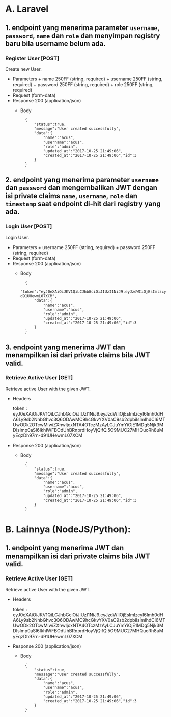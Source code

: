 # A. Laravel
## 1. endpoint yang menerima parameter `username`, `password`, `name` dan `role` dan menyimpan registry baru bila username belum ada.

### Register User [POST]
Create new User.

+ Parameters
        + name 250FF (string, required)
        + username 250FF (string, required)
        + password 250FF (string, required)
        + role 250FF (string, required)
+ Request  (form-data)
+ Response 200 (application/json)
    + Body

            {
                "status":true,
                "message":"User created successfully",
                "data":{
                    "name":"acus",
                    "username":"acus",
                    "role":"admin",
                    "updated_at":"2017-10-25 21:49:06",
                    "created_at":"2017-10-25 21:49:06","id":3
                }
            }

## 2. endpoint yang menerima parameter `username` dan `password` dan mengembalikan JWT dengan isi private claims `name`, `username`, `role` dan `timestamp` saat endpoint di-hit dari registry yang ada.
### Login User [POST]
Login User.

+ Parameters
        + username 250FF (string, required)
        + password 250FF (string, required)
+ Request  (form-data)
+ Response 200 (application/json)
    + Body

            {
                "token":"eyJ0eXAiOiJKV1QiLCJhbGciOiJIUzI1NiJ9.eyJzdWIiOjEsImlzcyI6Imh0dHA6Ly9sb2NhbGhvc3Q6ODAwMC9hcGkvYXV0aC9sb2dpbiIsImlhdCI6MTUwODk2OTcwMiwiZXhwIjoxNTA4OTczMzAyLCJuYmYiOjE1MDg5Njk3MDIsImp0aSI6IkhIWFBOdUhBRnprdHoyVjQifQ.5O9MUC27MHQuoRh8uMyEqzDh97rn-d91UHewmL07XCM",
                "data":{
                    "name":"acus",
                    "username":"acus",
                    "role":"admin",
                    "updated_at":"2017-10-25 21:49:06",
                    "created_at":"2017-10-25 21:49:06","id":3
                }
            }

## 3. endpoint yang menerima JWT dan menampilkan isi dari private claims bila JWT valid.

### Retrieve Active User [GET]
Retrieve active User with the given JWT.
+ Headers
    
    token : eyJ0eXAiOiJKV1QiLCJhbGciOiJIUzI1NiJ9.eyJzdWIiOjEsImlzcyI6Imh0dHA6Ly9sb2NhbGhvc3Q6ODAwMC9hcGkvYXV0aC9sb2dpbiIsImlhdCI6MTUwODk2OTcwMiwiZXhwIjoxNTA4OTczMzAyLCJuYmYiOjE1MDg5Njk3MDIsImp0aSI6IkhIWFBOdUhBRnprdHoyVjQifQ.5O9MUC27MHQuoRh8uMyEqzDh97rn-d91UHewmL07XCM
    
    
+ Response 200 (application/json)
    + Body

            {
                "status":true,
                "message":"User created successfully",
                "data":{
                    "name":"acus",
                    "username":"acus",
                    "role":"admin",
                    "updated_at":"2017-10-25 21:49:06",
                    "created_at":"2017-10-25 21:49:06","id":3
                }
            }
            
            
# B. Lainnya (NodeJS/Python):
## 1. endpoint yang menerima JWT dan menampilkan isi dari private claims bila JWT valid.

### Retrieve Active User [GET]
Retrieve active User with the given JWT.
+ Headers
    
    token : eyJ0eXAiOiJKV1QiLCJhbGciOiJIUzI1NiJ9.eyJzdWIiOjEsImlzcyI6Imh0dHA6Ly9sb2NhbGhvc3Q6ODAwMC9hcGkvYXV0aC9sb2dpbiIsImlhdCI6MTUwODk2OTcwMiwiZXhwIjoxNTA4OTczMzAyLCJuYmYiOjE1MDg5Njk3MDIsImp0aSI6IkhIWFBOdUhBRnprdHoyVjQifQ.5O9MUC27MHQuoRh8uMyEqzDh97rn-d91UHewmL07XCM
    
    
+ Response 200 (application/json)
    + Body

            {
                "status":true,
                "message":"User created successfully",
                "data":{
                    "name":"acus",
                    "username":"acus",
                    "role":"admin",
                    "updated_at":"2017-10-25 21:49:06",
                    "created_at":"2017-10-25 21:49:06","id":3
                }
            }